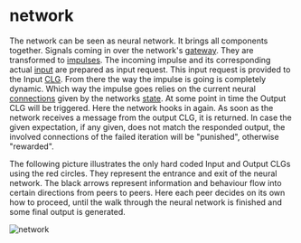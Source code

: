# network
The network can be seen as neural network. It brings all components together.
Signals coming in over the network's [gateway](gateway.md). They are
transformed to [impulses](impulse.md). The incoming impulse and its
corresponding actual [input](input.md) are prepared as input request. This
input request is provided to the Input [CLG](clg.md). From there the way the
impulse is going is completely dynamic. Which way the impulse goes relies on
the current neural [connections](connection.md) given by the networks
[state](state.md). At some point in time the Output CLG will be triggered. Here
the network hooks in again. As soon as the network receives a message from the
output CLG, it is returned. In case the given expectation, if any given, does
not match the responded output, the involved connections of the failed
iteration will be "punished", otherwise "rewarded".

The following picture illustrates the only hard coded Input and Output CLGs
using the red circles. They represent the entrance and exit of the neural
network. The black arrows represent information and behaviour flow into certain
directions from peers to peers. Here each peer decides on its own how to
proceed, until the walk through the neural network is finished and some final
output is generated.

![network](image/network.png)
